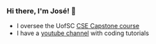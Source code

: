 ### Hi there, I'm José! 👋

- I oversee the UofSC [CSE Capstone course](https://capstone.cse.sc.edu/)
- I have a [youtube channel](https://www.youtube.com/channel/UCPRGFaBrWC5pknqe6WkTCqw) with coding tutorials

<!--
**josemvidal/josemvidal** is a ✨ _special_ ✨ repository because its `README.md` (this file) appears on your GitHub profile.

Here are some ideas to get you started:

- 🔭 I’m currently working on ...
- 🌱 I’m currently learning ...
- 👯 I’m looking to collaborate on ...
- 🤔 I’m looking for help with ...
- 💬 Ask me about ...
- 📫 How to reach me: ...
- 😄 Pronouns: ...
- ⚡ Fun fact: ...
-->

